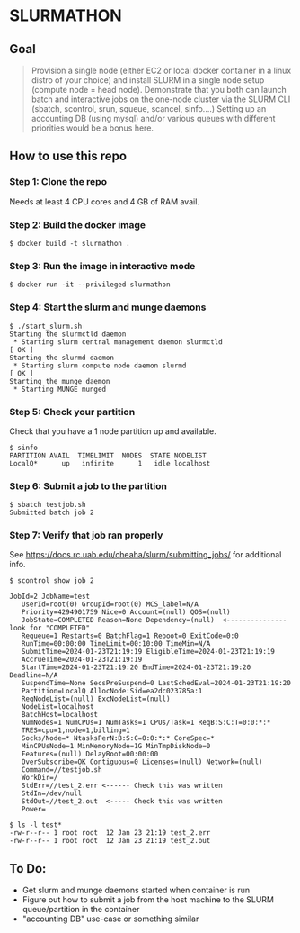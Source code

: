 # SLURMATHON

## Goal

> Provision a single node (either EC2 or local docker container in a linux distro of your choice) and install SLURM in a single node setup (compute node = head node). Demonstrate that you both can launch batch and interactive jobs on the one-node cluster via the SLURM CLI (sbatch, scontrol, srun, squeue, scancel, sinfo....) Setting up an accounting DB (using mysql) and/or various queues with different priorities would be a bonus here.

## How to use this repo

### Step 1: Clone the repo
Needs at least 4 CPU cores and 4 GB of RAM avail.

### Step 2: Build the docker image
```
$ docker build -t slurmathon .
```

### Step 3: Run the image in interactive mode
```
$ docker run -it --privileged slurmathon
```

### Step 4: Start the slurm and munge daemons
```
$ ./start_slurm.sh 
Starting the slurmctld daemon
 * Starting slurm central management daemon slurmctld                                                                                                                      [ OK ] 
Starting the slurmd daemon
 * Starting slurm compute node daemon slurmd                                                                                                                               [ OK ] 
Starting the munge daemon
 * Starting MUNGE munged
 ```
 
### Step 5: Check your partition
Check that you have a 1 node partition up and available.

```
$ sinfo
PARTITION AVAIL  TIMELIMIT  NODES  STATE NODELIST
LocalQ*      up   infinite      1   idle localhost
```

### Step 6: Submit a job to the partition

```
$ sbatch testjob.sh
Submitted batch job 2
```

### Step 7: Verify that job ran properly

See https://docs.rc.uab.edu/cheaha/slurm/submitting_jobs/ for additional info.

```
$ scontrol show job 2 

JobId=2 JobName=test
   UserId=root(0) GroupId=root(0) MCS_label=N/A
   Priority=4294901759 Nice=0 Account=(null) QOS=(null)
   JobState=COMPLETED Reason=None Dependency=(null)  <--------------- look for "COMPLETED"
   Requeue=1 Restarts=0 BatchFlag=1 Reboot=0 ExitCode=0:0
   RunTime=00:00:00 TimeLimit=00:10:00 TimeMin=N/A
   SubmitTime=2024-01-23T21:19:19 EligibleTime=2024-01-23T21:19:19
   AccrueTime=2024-01-23T21:19:19
   StartTime=2024-01-23T21:19:20 EndTime=2024-01-23T21:19:20 Deadline=N/A
   SuspendTime=None SecsPreSuspend=0 LastSchedEval=2024-01-23T21:19:20
   Partition=LocalQ AllocNode:Sid=ea2dc023785a:1
   ReqNodeList=(null) ExcNodeList=(null)
   NodeList=localhost
   BatchHost=localhost
   NumNodes=1 NumCPUs=1 NumTasks=1 CPUs/Task=1 ReqB:S:C:T=0:0:*:*
   TRES=cpu=1,node=1,billing=1
   Socks/Node=* NtasksPerN:B:S:C=0:0:*:* CoreSpec=*
   MinCPUsNode=1 MinMemoryNode=1G MinTmpDiskNode=0
   Features=(null) DelayBoot=00:00:00
   OverSubscribe=OK Contiguous=0 Licenses=(null) Network=(null)
   Command=//testjob.sh
   WorkDir=/
   StdErr=//test_2.err <------ Check this was written
   StdIn=/dev/null
   StdOut=//test_2.out  <----- Check this was written
   Power=
   
$ ls -l test*
-rw-r--r-- 1 root root  12 Jan 23 21:19 test_2.err
-rw-r--r-- 1 root root  12 Jan 23 21:19 test_2.out
```

## To Do:
* Get slurm and munge daemons started when container is run
* Figure out how to submit a job from the host machine to the SLURM queue/partition in the container
* "accounting DB" use-case or something similar

